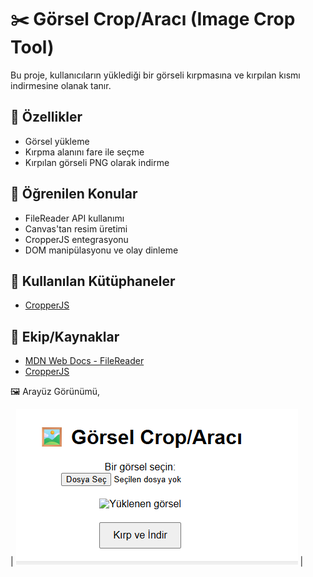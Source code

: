 # ✂️ Görsel Crop/Aracı (Image Crop Tool)

Bu proje, kullanıcıların yüklediği bir görseli kırpmasına ve kırpılan kısmı indirmesine olanak tanır.

## 🚀 Özellikler

- Görsel yükleme
- Kırpma alanını fare ile seçme
- Kırpılan görseli PNG olarak indirme

## 🧠 Öğrenilen Konular

- FileReader API kullanımı
- Canvas'tan resim üretimi
- CropperJS entegrasyonu
- DOM manipülasyonu ve olay dinleme

## 🧰 Kullanılan Kütüphaneler

- [CropperJS](https://github.com/fengyuanchen/cropperjs)

## 👥 Ekip/Kaynaklar

- [MDN Web Docs - FileReader](https://developer.mozilla.org/en-US/docs/Web/API/FileReader)
- [CropperJS](https://fengyuanchen.github.io/cropperjs/)

🖼️ Arayüz Görünümü,

| ![light](docs/ss.png) |